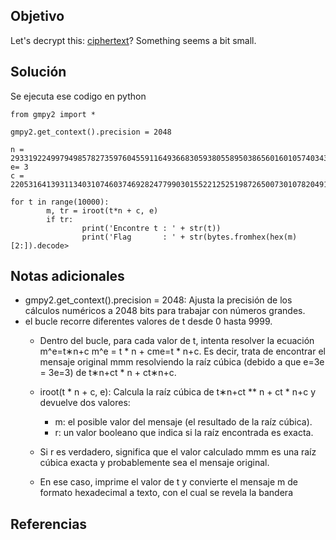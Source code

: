 ## Objetivo
Let's decrypt this: [ciphertext](https://jupiter.challenges.picoctf.org/static/d21037ad23ed84cfff20a84768a0f2b2/ciphertext)? Something seems a bit small.
## Solución
Se ejecuta ese codigo en python
```
from gmpy2 import *

gmpy2.get_context().precision = 2048

n = 293319224997949857827359760455911649366830593805589503865601601057403432>
e= 3
c = 220531641393113403107460374692824779903015522125251987265007301078204917>

for t in range(10000):
        m, tr = iroot(t*n + c, e)
        if tr:
                print('Encontre t : ' + str(t))
                print('Flag       : ' + str(bytes.fromhex(hex(m)[2:]).decode>
```
## Notas adicionales
- gmpy2.get_context().precision = 2048: Ajusta la precisión de los cálculos numéricos a 2048 bits para trabajar con números grandes.
- el bucle recorre diferentes valores de t desde 0 hasta 9999.
    - Dentro del bucle, para cada valor de t, intenta resolver la ecuación m^e=t∗n+c m^e = t * n + cme=t * n+c. Es decir, trata de encontrar el mensaje original mmm resolviendo la raíz cúbica (debido a que e=3e = 3e=3) de t∗n+ct * n + ct∗n+c.
    
    - iroot(t * n + c, e): Calcula la raíz cúbica de t∗n+ct ** n + ct * n+c y devuelve dos valores:
        
        - m: el posible valor del mensaje (el resultado de la raíz cúbica).
        - r: un valor booleano que indica si la raíz encontrada es exacta.
    - Si r es verdadero, significa que el valor calculado mmm es una raíz cúbica exacta y probablemente sea el mensaje original.
        
    - En ese caso, imprime el valor de t y convierte el mensaje m de formato hexadecimal a texto, con el cual se revela la bandera

## Referencias